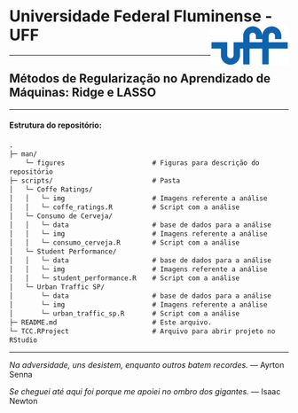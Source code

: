# Universidade Federal Fluminense - UFF <img src="man/figures/UFF_brasao.png" align="right" />

---

## Métodos de Regularização no Aprendizado de Máquinas: Ridge e LASSO
---

#### Estrutura do repositório:
```
.
├─ man/
	└─ figures   					# Figuras para descrição do repositório
├─ scripts/       					# Pasta
│	└─ Coffe Ratings/
│	│	└─ img						# Imagens referente a análise
│	│	└─ coffe_ratings.R  		# Script com a análise
│	└─ Consumo de Cerveja/
│	│	└─ data						# base de dados para a análise
│	│	└─ img						# Imagens referente a análise
│	│	└─ consumo_cerveja.R  		# Script com a análise
│	└─ Student Performance/
│	│	└─ data						# base de dados para a análise
│	│	└─ img						# Imagens referente a análise
│	│	└─ student_performance.R	# Script com a análise
│	└─ Urban Traffic SP/
│		└─ data						# base de dados para a análise
│		└─ img						# Imagens referente a análise
│		└─ urban_traffic_sp.R  		# Script com a análise
├─ README.md     					# Este arquivo.
└─ TCC.RProject  					# Arquivo para abrir projeto no RStudio
```
---

_Na adversidade, uns desistem, enquanto outros batem recordes._ — Ayrton Senna

_Se cheguei até aqui foi porque me apoiei no ombro dos gigantes._ —  Isaac Newton
